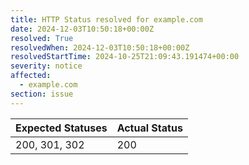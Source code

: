 ```yaml
---
title: HTTP Status resolved for example.com
date: 2024-12-03T10:50:18+00:00Z
resolved: True
resolvedWhen: 2024-12-03T10:50:18+00:00Z
resolvedStartTime: 2024-10-25T21:09:43.191474+00:00
severity: notice
affected:
  - example.com
section: issue
---
```


| Expected Statuses | Actual Status  |
|-------------------|----------------|
| 200, 301, 302 | 200 |

